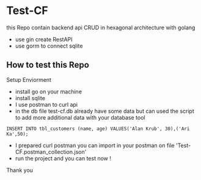 # Test-CF

this Repo contain backend api CRUD in hexagonal architecture with golang 
 - use gin create RestAPI 
 - use gorm to connect sqlite

## How  to test this Repo

Setup Enviorment

 - install go on your machine
 - install sqlite
 - I use postman to curl api
 - in the db file test-cf.db already have some data but can used the script to add more additional data with your database tool

````
INSERT INTO tbl_customers (name, age) VALUES('Alan Krub', 30),('Ari Ka',50);
````
 - I prepared curl postman you can import in your postman on file 'Test-CF.postman_collection.json'
 - run the project and you can test now !

Thank you 
